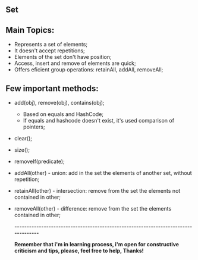 ## Set<T>

## Main Topics:
- Represents a set of elements;
- It doesn't accept repetitions;
- Elements of the set don't have position;
- Access, insert and remove of elements are quick;
- Offers eficient group operations: retainAll, addAll, removeAll;

## Few important methods:
- add(obj), remove(obj), contains(obj);
  - Based on equals and HashCode;
  - If equals and hashcode doesn't exist, it's used comparison of pointers;

- clear();
- size();
- removeIf(predicate);

- addAll(other) - union: add in the set the elements of another set, without repetition;
- retainAll(other) - intersection: remove from the set the elements not contained in other;
- removeAll(other) - difference: remove from the set the elements contained in other;

  **-----------------------------------------------------------------------------------**
  
  
  **Remember that i'm in learning process, i'm open for constructive criticism and tips, please, feel free to help, Thanks!**
